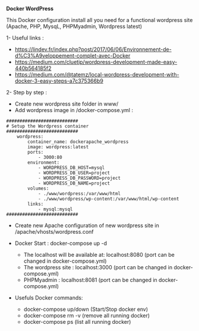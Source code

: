 **Docker WordPress**

This Docker configuration install all you need for a functional wordpress site (Apache, PHP, MysqL, PHPMyadmin, Wordpress latest)

1- Useful links :
 - https://lindev.fr/index.php?post/2017/06/06/Environnement-de-d%C3%A9veloppement-complet-avec-Docker
 - https://medium.com/cluetip/wordpress-development-made-easy-440b564185f2
 - https://medium.com/@tatemz/local-wordpress-development-with-docker-3-easy-steps-a7c375366b9

2- Step by step :
- Create new wordpress site folder in www/
- Add wordpress image in /docker-compose.yml :
```
###########################
# Setup the Wordpress container
###########################
    wordpress:
        container_name: dockerapache_wordpress
        image: wordpress:latest
        ports:
            - 3000:80
        environment:
            - WORDPRESS_DB_HOST=mysql
            - WORDPRESS_DB_USER=project
            - WORDPRESS_DB_PASSWORD=project
            - WORDPRESS_DB_NAME=project
        volumes:
            - ./www/wordpress:/var/www/html
            - ./www/wordpress/wp-content:/var/www/html/wp-content
        links:
            - mysql:mysql
###########################
```

- Create new Apache configuration of new wordpress site in /apache/vhosts/wordpress.conf
- Docker Start : docker-compose up -d

  - The localhost will be available at: localhost:8080 (port can be changed in docker-compose.yml)
  - The wordpress site : localhost:3000 (port can be changed in docker-compose.yml)
  - PHPMyadmin : localhost:8081 (port can be changed in docker-compose.yml)

- Usefuls Docker commands:

  - docker-compose up/down (Start/Stop docker env)
  - docker-compose rm -v (remove all running docker)
  - docker-compose ps (list all running docker)
